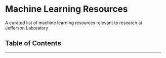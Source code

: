 # Machine Learning Resources
A curated list of machine learning resources relevant to research at Jefferson Laboratory

## Table of Contents
---
### 
